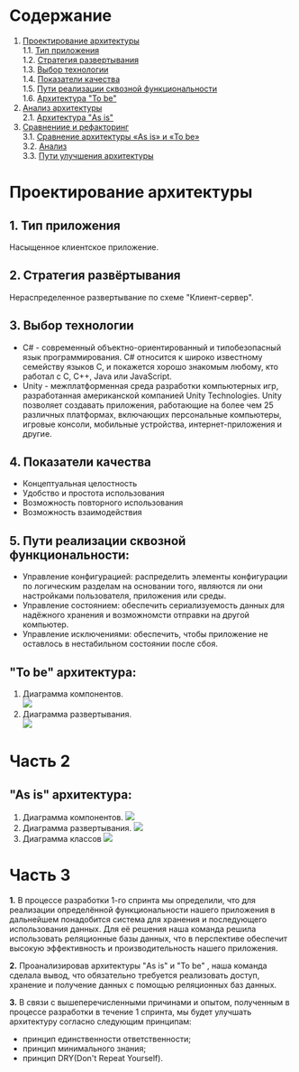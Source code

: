 # Содержание
1. [Проектирование архитектуры](#part1)  
1.1. [Тип приложения](#type_app)  
1.2. [Стратегия развертывания](#strategy)   
1.3. [Выбор технологии](#technology)  
1.4. [Показатели качества](#quality_indicator)  
1.5. [Пути реализации сквозной функциональности](#way_implimintation)   
1.6. [Архитектура "To be"](#to_be)  
2. [Анализ архитектуры](#part2)      
2.1. [Архитектура "As is"](#as_is)
3. [Сравнениие и рефакторинг](#part3)   
3.1. [Сравнение архитектуры «As is» и «To be»](#compare)  
3.2. [Анализ](#analysis)   
3.3. [Пути улучшения архитектуры](#way_upgrade)  


<a name="part1"/>

# Проектирование архитектуры

<a name="type_app"/>

## 1.	Тип приложения
Насыщенное клиентское приложение.

<a name="strategy"/>

## 2.	Стратегия развёртывания 
Нераспределенное развертывание по схеме "Клиент-сервер".

<a name="technology"/>

## 3. Выбор технологии
  - C# - современный объектно-ориентированный и 
  типобезопасный язык программирования. C# относится к широко известному семейству 
  языков C, и покажется хорошо знакомым любому, кто работал с C, C++, Java или JavaScript.
  - Unity - межплатформенная среда разработки компьютерных игр, разработанная американской
  компанией Unity Technologies. Unity позволяет создавать приложения, работающие на более
  чем 25 различных платформах, включающих персональные компьютеры, игровые консоли, мобильные
  устройства, интернет-приложения и другие.

<a name="quality_indicator"/>

## 4. Показатели качества
  - Концептуальная целостность
  - Удобство и простота использования
  - Возможность повторного использования
  - Возможность взаимодействия
  
  <a name="way_implimintation"/>
  
## 5.  Пути реализации сквозной функциональности: 
  - Управление конфигурацией: распределить элементы конфигурации по логическим разделам на основании
  того, являются ли они настройками пользователя, приложения или среды.
  - Управление состоянием: обеспечить сериализуемость данных для надёжного хранения и возможномсти
  отправки на другой компьютер.
  - Управление исключениями: обеспечить, чтобы приложение не оставлось в нестабильном состоянии после сбоя.
  
  <a name="to_be"/>
  
 ## "To be" архитектура:
 1. Диаграмма компонентов.        
 ![](https://github.com/RuslanGitelman/Roads_of_Old_Dungeons/blob/master/Diagram/ComponentDiagramToBe.png)
 2. Диаграмма развертывания.      
 ![](https://github.com/RuslanGitelman/Roads_of_Old_Dungeons/blob/master/Diagram/DeploymentDiagramToBe.png)
  
 <a name="part2"/>
 
 # Часть 2
 
 <a name="as_is"/>
 
 ## "As is" архитектура:
 1. Диаграмма компонентов.
 ![](https://github.com/RuslanGitelman/Roads_of_Old_Dungeons/blob/master/Diagram/ActualComponents.jpg)
 2. Диаграмма развертывания.
 ![](https://github.com/RuslanGitelman/Roads_of_Old_Dungeons/blob/master/Diagram/ActualDeployment.jpg)
 3. Диаграмма классов
 ![](https://github.com/RuslanGitelman/Roads_of_Old_Dungeons/blob/master/Diagram/ActualClassDiagramm.jpg)
 
 <a name="part3"/>
 
 # Часть 3
 
  <a name="compare"/>
  
**1.** В процессе разработки 1-го спринта мы определили, что для реализации определённой функциональности
нашего приложения в дальнейшем понадобится система для хранения и последующего использования данных.
Для её решения наша команда решила использовать реляционные базы данных, что в перспективе обеспечит высокую эффективность и производительность нашего приложения.

 <a name="analysis"/>
 
**2.** Проанализировав архитектуры "As is" и "To be" , наша команда сделала вывод, что обязательно требуется реализовать доступ, хранение и получение данных с помощью реляционных баз данных.

 <a name="way_upgrade"/>
 
**3.** В связи с вышеперечисленными причинами и опытом, полученным в процессе разработки в течение 1 спринта, мы будет улучшать архитектуру согласно следующим принципам:

- принцип единственности ответственности;
- принцип минимального знания;
- принцип DRY(Don't Repeat Yourself).

